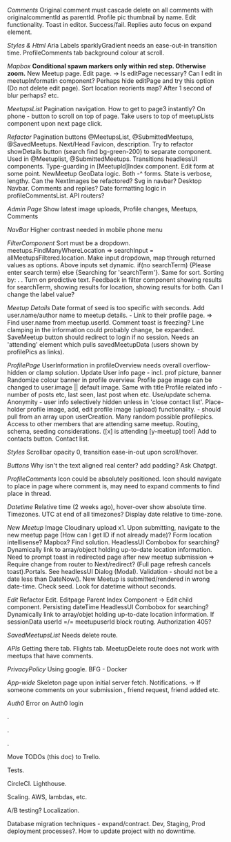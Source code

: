 _Comments_
Original comment must cascade delete on all comments with originalcommentId as parentId.
Profile pic thumbnail by name.
Edit functionality.
Toast in editor. Success/fail.
Replies auto focus on expand element.

_Styles & Html_
Aria Labels
sparklyGradient needs an ease-out-in transition time.
ProfileComments tab background colour at scroll.

_Mapbox_
**Conditional spawn markers only within red step. Otherwise zoom.**
New Meetup page.
Edit page. -> Is editPage necessary? Can I edit in meetupInformatin component? Perhaps hide editPage and try this option (Do not delete edit page).
Sort location reorients map? After 1 second of blur perhaps? etc.

_MeetupsList_
Pagination navigation. How to get to page3 instantly?
On phone - button to scroll on top of page.
Take users to top of meetupLists component upon next page click.

_Refactor_
Pagination buttons @MeetupsList, @SubmittedMeetups, @SavedMeetups.
Next/Head Favicon, description.
Try to refactor showDetails button (search find bg-green-200) to separate component. Used in @Meetuplist, @SubmittedMeetups.
Transitions headlessUI components.
Type-guarding in [MeetupId]Index component.
Edit form at some point.
NewMeetup GeoData logic.
Both -^ forms. State is verbose, lengthy.
Can the NextImages be refactored?
Svg in navbar?
Desktop Navbar.
Comments and replies?
Date formatting logic in profileCommentsList.
API routers?

_Admin Page_
Show latest image uploads,
Profile changes,
Meetups,
Comments

_NavBar_
Higher contrast needed in mobile phone menu

_FilterComponent_
Sort must be a dropdown. meetups.FindManyWhereLocation => searchInput = allMeetupsFiltered.location. Make input dropdown, map through returned values as options.
Above inputs set dynamic. if(no searchTerm) {Please enter search term} else {Searching for 'searchTerm'}. Same for sort. Sorting by: . .
Turn on predictive text.
Feedback in filter component showing results for searchTerm, showing results for location, showing results for both. Can I change the label value?

_Meetup Details_
Date format of seed is too specific with seconds.
Add user.name/author name to meetup details. - Link to their profile page. => Find user.name from meetup.userId.
Comment toast is freezing?
Line clamping in the information could probably change, be expanded.
SaveMeetup button should redirect to login if no session.
Needs an 'attending' element which pulls savedMeetupData (users shown by profilePics as links).

_ProfilePage_
UserInformation in profileOverview needs overall overflow-hidden or clamp solution.
Update User info page - incl. prof picture, banner
Randomize colour banner in profile overview.
Profile page image can be changed to user.image || default image. Same with title
Profile related info - number of posts etc, last seen, last post when etc. Use/update schema.
Anonymity - user info selectively hidden unless in 'close contact list'.
Place-holder profile image, add, edit profile image (upload) functionality. - should pull from an array upon userCreation. Many random possible profilepics.
Access to other members that are attending same meetup. Routing, schema, seeding considerations. ([x] is attending [y-meetup] too!)
Add to contacts button.
Contact list.

_Styles_
Scrollbar opacity 0, transition ease-in-out upon scroll/hover.

_Buttons_
Why isn't the text aligned real center? add padding? Ask Chatpgt.

_ProfileComments_
Icon could be absolutely positioned.
Icon should navigate to place in page where comment is, may need to expand comments to find place in thread.

_Datetime_
Relative time (2 weeks ago), hover-over show absolute time.
Timezones. UTC at end of all timezones? Display date relative to time-zone.

_New Meetup_
Image Cloudinary upload x1.
Upon submitting, navigate to the new meetup page (How can I get ID if not already made)?
Form location intellisense? Mapbox? Find solution. HeadlessUI Combobox for searching? Dynamically link to array/object holding up-to-date location information.
Need to prompt toast in redirected page after new meetup submission => Require change from router to Next/redirect? (Full page refresh cancels toast).Portals. See headlessUI Dialog (Modal).
Validation - should not be a date less than DateNow().
New Meetup is submitted/rendered in wrong date-time. Check seed. Look for datetime without seconds.

_Edit_
Refactor Edit. Editpage Parent Index Component -> Edit child component.
Persisting dateTime
HeadlessUI Combobox for searching? Dynamically link to array/objet holding up-to-date location information.
If sessionData userId =/= meetupuserId block routing. Authorization 405?

_SavedMeetupsList_
Needs delete route.

_APIs_
Getting there tab.
Flights tab.
MeetupDelete route does not work with meetups that have comments.

_PrivacyPolicy_
Using google.
BFG - Docker

_App-wide_
Skeleton page upon initial server fetch.
Notifications. -> If someone comments on your submission., friend request, friend added etc.

_Auth0_
Error on Auth0 login

.

.

.

Move TODOs (this doc) to Trello.

Tests.

CircleCI.
Lighthouse.

Scaling.
AWS, lambdas, etc.

A/B testing?
Localization.

Database migration techniques - expand/contract.
Dev, Staging, Prod deployment processes?.
How to update project with no downtime.
